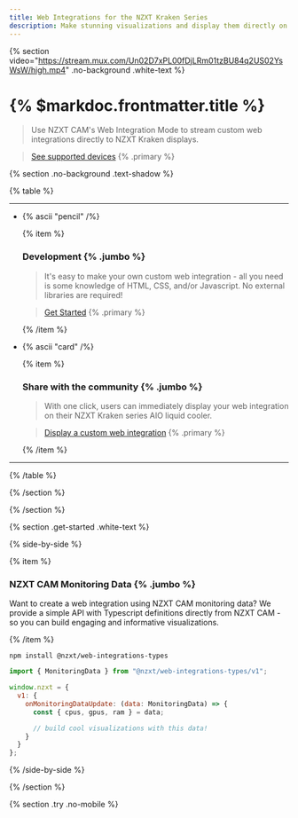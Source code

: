 ```yaml
---
title: Web Integrations for the NZXT Kraken Series
description: Make stunning visualizations and display them directly on your NZXT Kraken
---
```


{% section video="https://stream.mux.com/Un02D7xPL00fDjLRm01tzBU84q2US02YsWsW/high.mp4" .no-background .white-text %}

# {% $markdoc.frontmatter.title %}

> Use NZXT CAM's Web Integration Mode to stream custom web integrations directly to NZXT Kraken displays.

> [See supported devices](/docs/faq#supported-devices) {% .primary %}

{% section .no-background .text-shadow %}

{% table %}

---

- {% ascii "pencil" /%}

  {% item %}

  ### Development {% .jumbo %}

  > It's easy to make your own custom web integration - all you need is some knowledge of HTML, CSS, and/or Javascript. No external libraries are required!

  > [Get Started](/docs/browsers) {% .primary %}

  {% /item %}

- {% ascii "card" /%}

  {% item %}

  ### Share with the community {% .jumbo %}

  > With one click, users can immediately display your web integration on their NZXT Kraken series AIO liquid cooler.

  > [Display a custom web integration](/docs/installation) {% .primary %}

  {% /item %}

---

{% /table %}

{% /section %}

{% /section %}

{% section .get-started .white-text %}

{% side-by-side %}

{% item %}

### NZXT CAM Monitoring Data {% .jumbo %}

Want to create a web integration using NZXT CAM monitoring data? We provide a simple API with Typescript definitions directly from NZXT CAM - so you can build engaging and informative visualizations.

{% /item %}

```shell
npm install @nzxt/web-integrations-types
```

```js
import { MonitoringData } from "@nzxt/web-integrations-types/v1";

window.nzxt = {
  v1: {
    onMonitoringDataUpdate: (data: MonitoringData) => {
      const { cpus, gpus, ram } = data;

      // build cool visualizations with this data!
    }
  }
};
```

{% /side-by-side %}

{% /section %}

{% section .try .no-mobile %}
